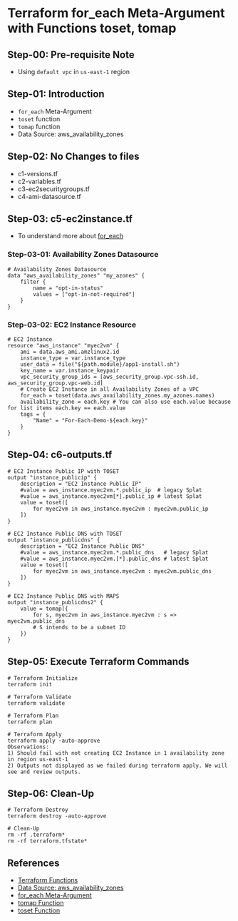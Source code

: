 # Terraform for_each Meta-Argument with Functions toset, tomap
## Step-00: Pre-requisite Note
- Using `default vpc` in `us-east-1` region

## Step-01: Introduction
- `for_each` Meta-Argument
- `toset` function
- `tomap` function
- Data Source: aws_availability_zones

## Step-02: No Changes to files
- c1-versions.tf
- c2-variables.tf
- c3-ec2securitygroups.tf
- c4-ami-datasource.tf

## Step-03: c5-ec2instance.tf
- To understand more about [for_each](https://www.terraform.io/docs/language/meta-arguments/for_each.html)

### Step-03-01: Availability Zones Datasource
```
# Availability Zones Datasource
data "aws_availability_zones" "my_azones" {
    filter { 
        name = "opt-in-status"
        values = ["opt-in-not-required"]
    }
}
```

### Step-03-02: EC2 Instance Resource
```
# EC2 Instance
resource "aws_instance" "myec2vm" {
    ami = data.aws_ami.amzlinux2.id
    instance_type = var.instance_type
    user_data = file("${path.module}/app1-install.sh")
    key_name = var.instance_keypair
    vpc_security_group_ids = [aws_security_group.vpc-ssh.id, aws_security_group.vpc-web.id]
    # Create EC2 Instance in all Availability Zones of a VPC
    for_each = toset(data.aws_availability_zones.my_azones.names)
    availability_zone = each.key # You can also use each.value because for list items each.key == each.value
    tags = {
        "Name" = "For-Each-Demo-${each.key}"
    }
}
```

## Step-04: c6-outputs.tf
```
# EC2 Instance Public IP with TOSET
output "instance_publicip" {
    description = "EC2 Instance Public IP"
    #value = aws_instance.myec2vm.*.public_ip  # legacy Splat
    #value = aws_instance.myec2vm[*].public_ip # latest Splat
    value = toset([
        for myec2vm in aws_instance.myec2vm : myec2vm.public_ip
    ])
}

# EC2 Instance Public DNS with TOSET
output "instance_publicdns" {
    description = "EC2 Instance Public DNS"
    #value = aws_instance.myec2vm.*.public_dns   # legacy Splat
    #value = aws_instance.myec2vm.[*].public_dns # latest Splat
    value = toset([
        for myec2vm in aws_instance.myec2vm : myec2vm.public_dns
    ])
}

# EC2 Instance Public DNS with MAPS
output "instance_publicdns2" {
    value = tomap({
        for s, myec2vm in aws_instance.myec2vm : s => myec2vm.public_dns
        # S intends to be a subnet ID
    })
}
```

## Step-05: Execute Terraform Commands
```
# Terraform Initialize
terraform init

# Terraform Validate
terraform validate

# Terraform Plan
terraform plan

# Terraform Apply
terraform apply -auto-approve
Observations:
1) Should fail with not creating EC2 Instance in 1 availability zone in region us-east-1
2) Outputs not displayed as we failed during terraform apply. We will see and review outputs.
```

## Step-06: Clean-Up
```
# Terraform Destroy
terraform destroy -auto-approve

# Clean-Up
rm -rf .terraform*
rm -rf terraform.tfstate*
```

## References
- [Terraform Functions](https://www.terraform.io/docs/language/functions/tolist.html)
- [Data Source: aws_availability_zones](https://registry.terraform.io/providers/hashicorp/aws/latest/docs/data-sources/availability_zones)
- [for_each Meta-Argument](https://www.terraform.io/docs/language/meta-arguments/for_each.html)
- [tomap Function](https://www.terraform.io/docs/language/functions/tomap.html)
- [toset Function](https://www.terraform.io/docs/language/functions/toset.html)
